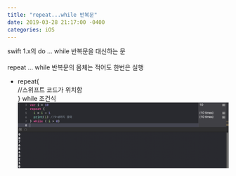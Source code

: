 ```yaml
---
title: "repeat...while 반복문"
date: 2019-03-28 21:17:00 -0400
categories: iOS
---
```

swift 1.x의 do ... while 반복문을 대신하는 문
<br>
<br>
repeat ... while 반복문의 몸체는 적어도 한번은 실행
<br>
- repeat{<br>
//스위프트 코드가 위치함<br>
} while 조건식<br>
![repeat-while](/img/repeat-while.png)

